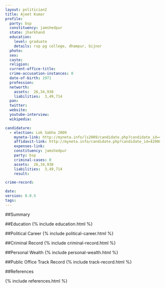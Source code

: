 ```yaml
---
layout: politician2
title: Ajeet Kumar
profile: 
  party: bsp
  constituency: jamshedpur
  state: jharkhand
  education: 
    level: graduate
    details: rsp pg college, dhampur, bijnor
  photo: 
  sex: 
  caste: 
  religion: 
  current-office-title: 
  crime-accusation-instances: 0
  date-of-birth: 1971
  profession: 
  networth: 
    assets:  26,34,938
    liabilities:  3,49,714
  pan: 
  twitter: 
  website: 
  youtube-interview: 
  wikipedia: 

candidature: 
  - election: Lok Sabha 2009
    myneta-link: http://myneta.info/ls2009/candidate.php?candidate_id=4290
    affidavit-link: http://myneta.info/candidate.php?candidate_id=4290&scan=original
    expenses-link: 
    constituency: jamshedpur 
    party: bsp
    criminal-cases: 0
    assets:  26,34,938
    liabilities:  3,49,714
    result:  

crime-record: 

date: 
version: 0.0.5
tags: 
---
```

##Summary


##Education
{% include education.html %}


##Political Career
{% include political-career.html %}


##Criminal Record
{% include criminal-record.html %}


##Personal Wealth
{% include personal-wealth.html %}


##Public Office Track Record
{% include track-record.html %}


##References


{% include references.html %}